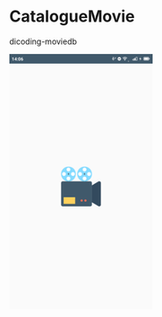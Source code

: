 # CatalogueMovie
dicoding-moviedb

<img src="https://github.com/Egi10/CatalogueMovie/blob/master/Screenshot_2018-11-07-14-06-43-114_id.egifcb.cataloguemovie.png" width="256/" style="max-width:100%;">
